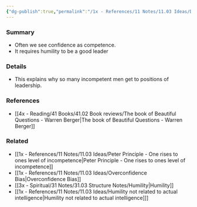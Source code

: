 ```yaml
---
{"dg-publish":true,"permalink":"/1x - References/11 Notes/11.03 Ideas/Dont misinterpret confidence for competence/","title":"Dont misinterpret confidence for competence","noteIcon":"","created":"2023-06-24T17:30:23.000+03:00","updated":"2024-02-14T20:18:33.193+03:00"}
---
```



### Summary
- Often we see confidence as competence.
- It requires humility to be a good leader

### Details
- This explains why so many incompetent men get to positions of leadership.

### References
- [[4x - Reading/41 Books/41.02 Book reviews/The book of Beautiful Questions - Warren Berger\|The book of Beautiful Questions - Warren Berger]]

### Related
- [[1x - References/11 Notes/11.03 Ideas/Peter Principle - One rises to ones level of incompetence\|Peter Principle - One rises to ones level of incompetence]]
- [[1x - References/11 Notes/11.03 Ideas/Overconfidence Bias\|Overconfidence Bias]]
- [[3x - Spiritual/31 Notes/31.03 Structure Notes/Humility\|Humility]]
- [[1x - References/11 Notes/11.03 Ideas/Humility not related to actual intelligence\|Humility not related to actual intelligence]]]
